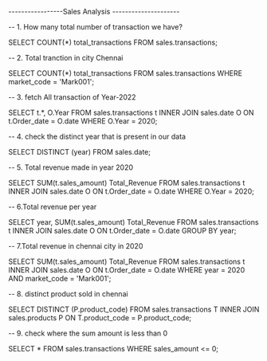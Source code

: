 -----------------Sales Analysis ---------------------

-- 1. How many total number of transaction we have?

SELECT 
    COUNT(*) total_transactions
FROM
    sales.transactions;

-- 2. Total tranction in city Chennai

SELECT 
    COUNT(*) total_transactions
FROM
    sales.transactions
WHERE
    market_code = 'Mark001';

-- 3. fetch All transaction of Year-2022

SELECT 
    t.*, O.Year
FROM
    sales.transactions t
        INNER JOIN
    sales.date O ON t.Order_date = O.date
WHERE
    O.Year = 2020;

-- 4. check the distinct year that is present in our data

SELECT DISTINCT
    (year)
FROM
    sales.date;

-- 5. Total revenue made in year 2020

SELECT 
    SUM(t.sales_amount) Total_Revenue
FROM
    sales.transactions t
        INNER JOIN
    sales.date O ON t.Order_date = O.date
WHERE
    O.Year = 2020;

-- 6.Total revenue per year

SELECT 
    year, SUM(t.sales_amount) Total_Revenue
FROM
    sales.transactions t
        INNER JOIN
    sales.date O ON t.Order_date = O.date
GROUP BY year;

-- 7.Total revenue in chennai city in 2020

SELECT 
    SUM(t.sales_amount) Total_Revenue
FROM
    sales.transactions t
        INNER JOIN
    sales.date O ON t.Order_date = O.date
WHERE
    year = 2020 AND market_code = 'Mark001';

-- 8. distinct product sold in chennai

SELECT DISTINCT
    (P.product_code)
FROM
    sales.transactions T
        INNER JOIN
    sales.products P ON T.product_code = P.product_code;

-- 9. check where the sum amount is less than 0

SELECT 
    *
FROM
    sales.transactions
WHERE
    sales_amount <= 0;

